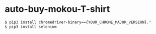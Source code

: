 # auto-buy-mokou-T-shirt
```bash
$ pip3 install chromedriver-binary=={YOUR_CHROME_MAJOR_VERSION}.*
$ pip3 install selenium
```